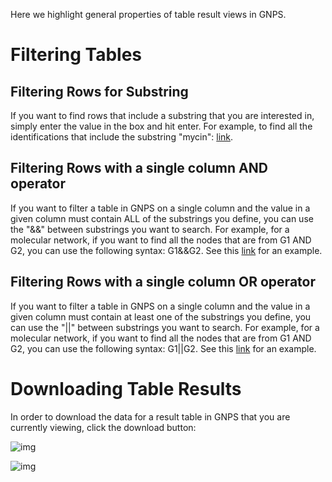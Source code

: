 Here we highlight general properties of table result views in GNPS.

# Filtering Tables

## Filtering Rows for Substring

If you want to find rows that include a substring that you are interested in, simply enter the value in the box and hit enter. For example, to find all the identifications that include the substring "mycin": [link](https://gnps.ucsd.edu/ProteoSAFe/result.jsp?task=24b62946372c4044b49fceb662856e41&view=view_all_annotations_DB#%7B%22main.Compound_Name_input%22%3A%22mycin%22%7D).

## Filtering Rows with a single column AND operator

If you want to filter a table in GNPS on a single column and the value in a given column must contain ALL of the substrings you define, you can use the "&&" between substrings you want to search. For example, for a molecular network, if you want to find all the nodes that are from G1 AND G2, you can use the following syntax: G1&&G2. See this [link](https://gnps.ucsd.edu/ProteoSAFe/result.jsp?task=24b62946372c4044b49fceb662856e41&view=view_all_clusters_withID_beta#%7B%22main.DefaultGroups_input%22%3A%22G1%26%26G2%22%7D) for an example.

## Filtering Rows with a single column OR operator

If you want to filter a table in GNPS on a single column and the value in a given column must contain at least one of the substrings you define, you can use the "||" between substrings you want to search. For example, for a molecular network, if you want to find all the nodes that are from G1 AND G2, you can use the following syntax: G1||G2. See this [link](https://gnps.ucsd.edu/ProteoSAFe/result.jsp?task=24b62946372c4044b49fceb662856e41&view=view_all_clusters_withID_beta#%7B%22main.DefaultGroups_input%22%3A%22G1%7C%7CG2%22%7D) for an example.

# Downloading Table Results

In order to download the data for a result table in GNPS that you are currently viewing, click the download button:

![img](/img/download1.png)

![img](/img/download2.png)
